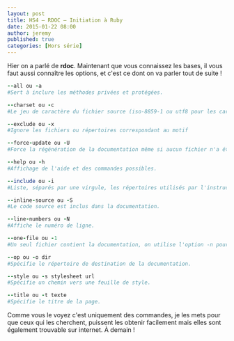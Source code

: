 ```yaml
---
layout: post
title: HS4 – RDOC – Initiation à Ruby
date: 2015-01-22 08:00
author: jeremy
published: true
categories: [Hors série]
---
```

Hier on a parlé de **rdoc**. Maintenant que vous connaissez les bases, il vous faut aussi connaître les options, et c'est ce dont on va parler tout de suite !

```ruby
--all ou -a
#Sert à inclure les méthodes privées et protégées.
```


```ruby
--charset ou -c
#Le jeu de caractère du fichier source (iso-8859-1 ou utf8 pour les caractères français)
```
<!--break-->


```ruby
--exclude ou -x
#Ignore les fichiers ou répertoires correspondant au motif
```


```ruby
--force-update ou -U
#Force la régénération de la documentation même si aucun fichier n'a été changé depuis la dernière génération. C'est utile lorsque vous utilisez une configuration différente de rdoc
```


```ruby
--help ou -h
#Affichage de l'aide et des commandes possibles.
```


```ruby
--include ou -i
#Liste, séparés par une virgule, les répertoires utilisés par l'instruction : include.
```


```ruby
--inline-source ou -S
#Le code source est inclus dans la documentation.
```


```ruby
--line-numbers ou -N
#Affiche le numéro de ligne.
```


```ruby
--one-file ou -1
#Un seul fichier contient la documentation, on utilise l'option -n pour préciser le nom du fichier.
```


```ruby
--op ou -o dir
#Spécifie le répertoire de destination de la documentation.
```


```ruby
--style ou -s stylesheet url
#Spécifie un chemin vers une feuille de style.
```


```ruby
--title ou -t texte
#Spécifie le titre de la page.
```

Comme vous le voyez c'est uniquement des commandes, je les mets pour que ceux qui les cherchent, puissent les obtenir facilement mais elles sont également trouvable sur internet.
À demain !
